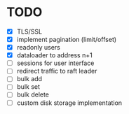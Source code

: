 # TODO
- [x] TLS/SSL
- [x] implement pagination (limit/offset)
- [x] readonly users
- [x] dataloader to address n+1
- [ ] sessions for user interface
- [ ] redirect traffic to raft leader
- [ ] bulk add 
- [ ] bulk set
- [ ] bulk delete
- [ ] custom disk storage implementation